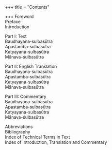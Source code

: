 +++
title = "Contents"

+++
Foreword  
Preface  
Introduction  

Part I: Text  
Baudhayana-sulbasūtra  
Apastamba-sulbasūtra  
Katyayana-sulbasūtra  
Månava-śulbasūtra  

Part II: English Translation  
Baudhayana-śulbasūtra  
Apastamba-sulbasūtra  
Katyayana-sulbasūtra  
Månava-sulbasūtra  

Part III: Commentary  
Baudhayana-sulbasūtra  
Apastamba-sulbasūtra  
Katyayana-sulbasūtra  
Månava-śulbasūtra  

Abbreviations  
Bibliography  
Index of Technical Terms in Text  
Index of Introduction, Translation and Commentary  
